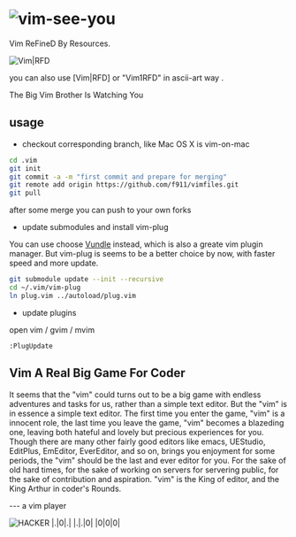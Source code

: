 ![vim-see-you](http://orig02.deviantart.net/a1f5/f/2009/363/1/8/vim_with_cleansing_action_by_carsonfire.jpg)
============================

Vim ReFineD By Resources.


![Vim|RFD](https://img.shields.io/badge/Vim-RFD-4456FF.svg)

you can also use [Vim|RFD] or "Vim1RFD" in ascii-art way .

The Big Vim Brother Is Watching You 

usage
-----

* checkout corresponding branch, like Mac OS X is vim-on-mac

```sh
cd .vim
git init
git commit -a -m "first commit and prepare for merging"
git remote add origin https://github.com/f911/vimfiles.git
git pull 
```

after some merge you can push to your own forks

* update submodules and install vim-plug

You can use choose [Vundle](http://github.com/VundleVim/Vundle.Vim) instead, which is also a greate vim
plugin manager. But vim-plug is seems to be a better choice by now, with faster speed and more update.


```sh
git submodule update --init --recursive
cd ~/.vim/vim-plug
ln plug.vim ../autoload/plug.vim
```

* update plugins

open vim / gvim / mvim 

```vim
:PlugUpdate
```


Vim A Real Big Game For Coder
----------------------------

It seems that the "vim" could turns out to be a big game with endless adventures and tasks 
for us, rather than a simple text editor. But the "vim" is in essence a simple text editor.
The first time you enter the game, "vim" is a innocent role, the last time you leave the 
game, "vim" becomes a blazeding one, leaving both hateful and lovely but precious experiences
for you. Though there are many other fairly good editors like emacs, UEStudio, EditPlus,
EmEditor, EverEditor, and so on, brings you enjoyment for some periods, the "vim" should be
the last and ever editor for you. For the sake of old hard times, for the sake of working on 
servers for servering public, for the sake of contribution and aspiration. "vim" is the King
of editor, and the King Arthur in coder's Rounds.
 

--- a vim player      






![HACKER](http://www.catb.org/hacker-emblem/glider.png)
|.|0|.|
|.|.|0|
|0|0|0|
